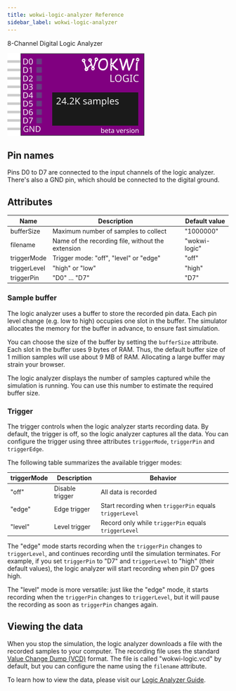```yaml
---
title: wokwi-logic-analyzer Reference
sidebar_label: wokwi-logic-analyzer
---
```


8-Channel Digital Logic Analyzer

![Logic Analyzer](wokwi-logic-analyzer.svg)

## Pin names

Pins D0 to D7 are connected to the input channels of the logic analyzer. There's also a GND pin, which should be connected to the digital ground.

## Attributes

| Name         | Description                                       | Default value |
| ------------ | ------------------------------------------------- | ------------- |
| bufferSize   | Maximum number of samples to collect              | "1000000"     |
| filename     | Name of the recording file, without the extension | "wokwi-logic" |
| triggerMode  | Trigger mode: "off", "level" or "edge"            | "off"         |
| triggerLevel | "high" or "low"                                   | "high"        |
| triggerPin   | "D0" … "D7"                                       | "D7"          |

### Sample buffer

The logic analyzer uses a buffer to store the recorded pin data. Each pin level change (e.g. low to high) occupies one slot in the buffer. The simulator allocates
the memory for the buffer in advance, to ensure fast simulation.

You can choose the size of the buffer by setting the `bufferSize` attribute. Each slot in the buffer uses 9 bytes of RAM. Thus, the default buffer size of 1 million
samples will use about 9 MB of RAM. Allocating a large buffer may strain your browser.

The logic analyzer displays the number of samples captured while the simulation is running. You can use this number to estimate the required buffer size.

### Trigger

The trigger controls when the logic analyzer starts recording data. By default, the trigger is off, so the logic analyzer captures all the data. You can configure the trigger using three attributes `triggerMode`, `triggerPin` and `triggerEdge`.

The following table summarizes the available trigger modes:

| triggerMode | Description     | Behavior                                                |
| ----------- | --------------- | ------------------------------------------------------- |
| "off"       | Disable trigger | All data is recorded                                    |
| "edge"      | Edge trigger    | Start recording when `triggerPin` equals `triggerLevel` |
| "level"     | Level trigger   | Record only while `triggerPin` equals `triggerLevel`    |

The "edge" mode starts recording when the `triggerPin` changes to `triggerLevel`, and continues recording until the simulation terminates. For example, if you set `triggerPin` to "D7" and `triggerLevel` to "high" (their default values), the logic analyzer will start recording when pin D7 goes high.

The "level" mode is more versatile: just like the "edge" mode, it starts recording when the `triggerPin` changes to `triggerLevel`, but it will pause the recording as soon as `triggerPin` changes again.

## Viewing the data

When you stop the simulation, the logic analyzer downloads a file with the recorded samples to your computer. The recording file uses the standard [Value Change Dump (VCD)](https://en.wikipedia.org/wiki/Value_change_dump) format. The file is called "wokwi-logic.vcd" by default, but you can configure the name using the `filename` attribute.

To learn how to view the data, please visit our [Logic Analyzer Guide](../guides/logic-analyzer#using-the-logic-analyzer).
